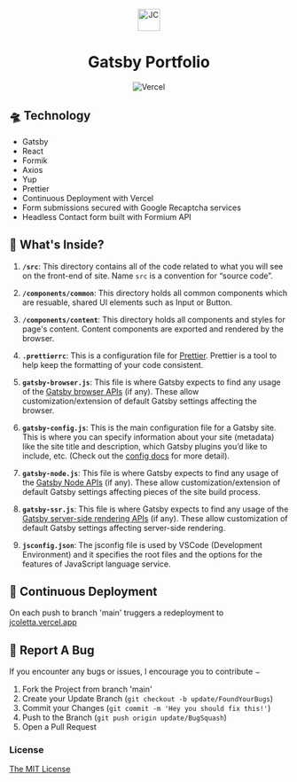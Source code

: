 <p align="center">
  <img alt="JC" src="src/assets/icons/favicon.ico" width="40" />
</p>

<h1 align="center">
 Gatsby Portfolio
</h1>

<div align="center">

 ![Vercel](https://img.shields.io/static/v1?label=Deployed_With&message=Vercel&color=brightgreen)

</div>

## 🛸 Technology

- Gatsby
- React
- Formik
- Axios
- Yup
- Prettier
- Continuous Deployment with <a href="https://vercel.com/" rel="noopener noreferral" style="text-decoration: none;">Vercel</a>
- Form submissions secured with Google Recaptcha services
- Headless Contact form built with <a href="https://formium.io" rel="noopener noreferral" style="text-decoration: none;">Formium</a> API

## 🥸 What's Inside?

1.  **`/src`**: This directory contains all of the code related to what you will see on the front-end of site. Name `src` is a convention for “source code”.

2. **`/components/common`**: This directory holds all common components which are resuable, shared UI elements such as Input or Button.

3. **`/components/content`**: This directory holds all components and styles for page's content. Content components are exported and rendered by the browser.

4.  **`.prettierrc`**: This is a configuration file for [Prettier](https://prettier.io/). Prettier is a tool to help keep the formatting of your code consistent.

5.  **`gatsby-browser.js`**: This file is where Gatsby expects to find any usage of the [Gatsby browser APIs](https://www.gatsbyjs.com/docs/reference/config-files/gatsby-browser/) (if any). These allow customization/extension of default Gatsby settings affecting the browser.

4.  **`gatsby-config.js`**: This is the main configuration file for a Gatsby site. This is where you can specify information about your site (metadata) like the site title and description, which Gatsby plugins you’d like to include, etc. (Check out the [config docs](https://www.gatsbyjs.com/docs/reference/config-files/gatsby-config/) for more detail).

5.  **`gatsby-node.js`**: This file is where Gatsby expects to find any usage of the [Gatsby Node APIs](https://www.gatsbyjs.com/docs/reference/config-files/gatsby-node/) (if any). These allow customization/extension of default Gatsby settings affecting pieces of the site build process.

6.  **`gatsby-ssr.js`**: This file is where Gatsby expects to find any usage of the [Gatsby server-side rendering APIs](https://www.gatsbyjs.com/docs/reference/config-files/gatsby-ssr/) (if any). These allow customization of default Gatsby settings affecting server-side rendering.

7. **`jsconfig.json`**: The jsconfig file is used by VSCode (Development Environment) and it specifies the root files and the options for the features of JavaScript language service.

## 🚀 Continuous Deployment

On each push to branch 'main' truggers a redeployment to [jcoletta.vercel.app](https://jcoletta.vercel.app)


## 🐛 Report A Bug

If you encounter any bugs or issues, I encourage you to contribute &smile;

1. Fork the Project from branch 'main'
2. Create your Update Branch (`git checkout -b update/FoundYourBugs`)
3. Commit your Changes (`git commit -m 'Hey you should fix this!'`)
4. Push to the Branch (`git push origin update/BugSquash`)
5. Open a Pull Request

### License

[The MIT License](https://www.mit.edu/~amini/LICENSE.md)
